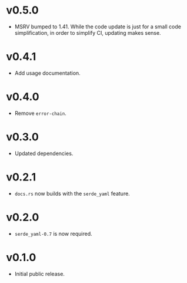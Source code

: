 # v0.5.0

  * MSRV bumped to 1.41. While the code update is just for a small code
    simplification, in order to simplify CI, updating makes sense.

# v0.4.1

  * Add usage documentation.

# v0.4.0

  * Remove `error-chain`.

# v0.3.0

  * Updated dependencies.

# v0.2.1

  * `docs.rs` now builds with the `serde_yaml` feature.

# v0.2.0

  * `serde_yaml-0.7` is now required.

# v0.1.0

  * Initial public release.
